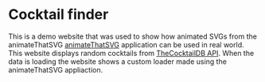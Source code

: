 # Cocktail finder

This is a demo website that was used to show how animated SVGs from the animateThatSVG [animateThatSVG](https://www.animatethatsvg.com/) application can be used in real world. This website displays random cocktails from [TheCocktailDB API](https://www.thecocktaildb.com/api.php). When the data is loading the website shows a custom loader made using the animateThatSVG appliaction.
